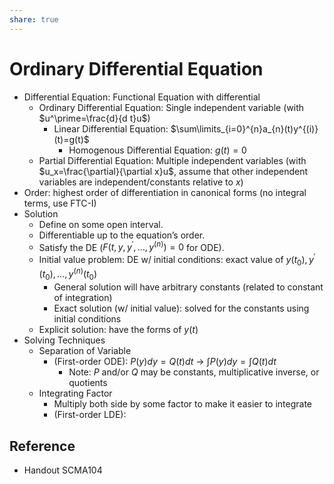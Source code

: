 ```yaml
---
share: true
---
```


# Ordinary Differential Equation

- Differential Equation: Functional Equation with differential
	- Ordinary Differential Equation: Single independent variable (with $u^\prime=\frac{d}{d t}u$)
		- Linear Differential Equation: $\sum\limits_{i=0}^{n}a_{n}(t)y^{(i)}(t)=g(t)$
			- Homogenous Differential Equation: $g(t)=0$
	- Partial Differential Equation: Multiple independent variables (with $u_x=\frac{\partial}{\partial x}u$, assume that other independent variables are independent/constants relative to $x$)
- Order: highest order of differentiation in canonical forms (no integral terms, use FTC-I)
- Solution
	- Define on some open interval.
	- Differentiable up to the equation’s order.
	- Satisfy the DE ($F(t,y,y^{\prime},\dots,y^{(n)})=0$ for ODE).
	- Initial value problem: DE w/ initial conditions: exact value of $y(t_{0}),y^{\prime}(t_{0}),\dots,y^{(n)}(t_{0})$
		- General solution will have arbitrary constants (related to constant of integration)
		- Exact solution (w/ initial value): solved for the constants using initial conditions
	- Explicit solution: have the forms of $y(t)$
- Solving Techniques
	- Separation of Variable
		- (First-order ODE): $P(y)dy=Q(t)dt$ → $\int P(y)dy = \int Q(t)dt$
			- Note: $P$ and/or $Q$ may be constants, multiplicative inverse, or quotients
	- Integrating Factor
		- Multiply both side by some factor to make it easier to integrate
		- (First-order LDE):

## Reference

- Handout SCMA104
